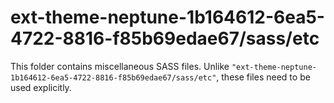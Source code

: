 # ext-theme-neptune-1b164612-6ea5-4722-8816-f85b69edae67/sass/etc

This folder contains miscellaneous SASS files. Unlike `"ext-theme-neptune-1b164612-6ea5-4722-8816-f85b69edae67/sass/etc"`, these files
need to be used explicitly.
